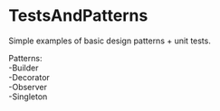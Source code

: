 # TestsAndPatterns

Simple examples of basic design patterns + unit tests.<br />

Patterns: <br />
  -Builder <br />
  -Decorator <br />
  -Observer <br />
  -Singleton
